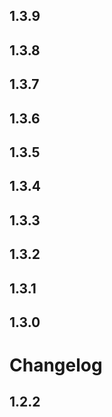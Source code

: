 ## 1.3.9




## 1.3.8




## 1.3.7




## 1.3.6




## 1.3.5




## 1.3.4




## 1.3.3




## 1.3.2




## 1.3.1




## 1.3.0




# Changelog

## 1.2.2



